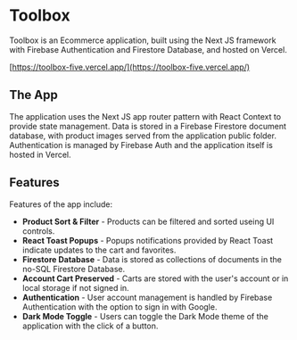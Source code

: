 # Toolbox

Toolbox is an Ecommerce application, built using the Next JS framework with Firebase Authentication and Firestore Database, and hosted on Vercel.

[https://toolbox-five.vercel.app/](https://toolbox-five.vercel.app/)
 
## The App

The application uses the Next JS app router pattern with React Context to provide state management. Data is stored in a Firebase Firestore document database, with product images served from the application public folder. Authentication is managed by Firebase Auth and the application itself is hosted in Vercel.

## Features

Features of the app include:

- **Product Sort & Filter** - Products can be filtered and sorted useing UI controls.
- **React Toast Popups** - Popups notifications provided by React Toast indicate updates to the cart and favorites.
- **Firestore Database** - Data is stored as collections of documents in the no-SQL Firestore Database.
- **Account Cart Preserved** - Carts are stored with the user's account or in local storage if not signed in.
- **Authentication** - User account management is handled by Firebase Authentication with the option to sign in with Google.
- **Dark Mode Toggle** - Users can toggle the Dark Mode theme of the application with the click of a button.
